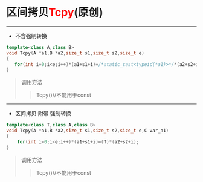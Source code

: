 # 区间拷贝<span style="color: red">Tcpy</span>(原创)
***
* 不含强制转换

 ``` C++
template<class A,class B>
void Tcpy(A *a1,B *a2,size_t s1,size_t s2,size_t e)
{
	for(int i=0;i<e;i++)*(a1+s1+i)=/*static_cast<typeid(*a1)>*/*(a2+s2+i);
}
```

>调用方法
>> Tcpy()//不能用于const

***
* 区间拷贝:附带 强制转换

``` C++
template<class T,class A,class B>
void Tcpy(A *a1,B *a2,size_t s1,size_t s2,size_t e,C var_a1)
{
	for(int i=0;i<e;i++)*(a1+s1+i)=(T)*(a2+s2+i);
}
```
	
>调用方法
>> Tcpy<typename>()//不能用于const
